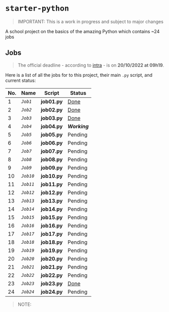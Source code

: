 # `starter-python`
> IMPORTANT: This is a work in progress and subject to major changes 

A school project on the basics of the amazing Python which contains ~24 jobs 




## Jobs
> The official deadline - according to [intra](https://intra.laplateforme.io) - is on **20/10/2022 at 09h19**.

Here is a list of all the jobs for to this project, their main `.py` script, and current status:

| No. | Name | Script | Status |
| --- | ---- | ------ | ------ |
| 1 | *`Job1`* | **job01.py** | [Done](./job01.py) |
| 2 | *`Job2`* | **job02.py** | [Done](./job02.py) |
| 3 | *`Job3`* | **job03.py** | [Done](./job03.py) |
| 4 | *`Job4`* | **job04.py** | _**Working**_ |
| 5 | *`Job5`* | **job05.py** | Pending |
| 6 | *`Job6`* | **job06.py** | Pending |
| 7 | *`Job7`* | **job07.py** | Pending |
| 8 | *`Job8`* | **job08.py** | Pending |
| 9 | *`Job9`* | **job09.py** | Pending |
| 10 | *`Job10`* | **job10.py** | Pending |
| 11 | *`Job11`* | **job11.py** | Pending |
| 12 | *`Job12`* | **job12.py** | Pending |
| 13 | *`Job13`* | **job13.py** | Pending |
| 14 | *`Job14`* | **job14.py** | Pending |
| 15 | *`Job15`* | **job15.py** | Pending |
| 16 | *`Job16`* | **job16.py** | Pending |
| 17 | *`Job17`* | **job17.py** | Pending |
| 18 | *`Job18`* | **job18.py** | Pending |
| 19 | *`Job19`* | **job19.py** | Pending |
| 20 | *`Job20`* | **job20.py** | Pending |
| 21 | *`Job21`* | **job21.py** | Pending |
| 22 | *`Job22`* | **job22.py** | Pending |
| 23 | *`Job23`* | **job23.py** | [Done](./job23.py) |
| 24 | *`Job24`* | **job24.py** | Pending |


> NOTE:
